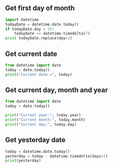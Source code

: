 ## Get first day of month

```python
import datetime 
todayDate = datetime.date.today()
if todayDate.day > 25:
    todayDate += datetime.timedelta(7)
print todayDate.replace(day=1)
```
## Get current date

```python
from datetime import date
today = date.today()
print("Current date =", today)
```
## Get current day, month and year

```python
from datetime import date
today = date.today() 

print("Current year:", today.year)
print("Current month:", today.month)
print("Current day:", today.day)
```

## Get yesterday date
```python
today = datetime.date.today()
yesterday = today - datetime.timedelta(days=1)
print(yesterday)
```
